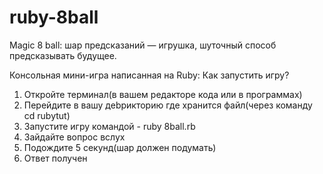 # ruby-8ball
Magic 8 ball: шар предсказаний — игрушка, шуточный способ предсказывать будущее.

Консольная мини-игра написанная на Ruby:
Как запустить игру?

1. Откройте терминал(в вашем редакторе кода или в программах)
2. Перейдите в вашу деbрикторию где хранится файл(через команду cd rubytut) 
3. Запустите игру командой - ruby 8ball.rb
4. Зайдайте вопрос вслух
5. Подождите 5 секунд(шар должен подумать)
6. Ответ получен
